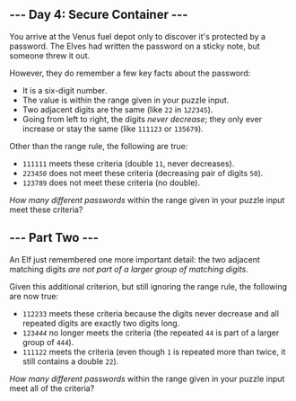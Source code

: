 <article class="day-desc"><h2>--- Day 4: Secure Container ---</h2><p>You arrive at the Venus fuel depot only to discover it's protected by a password.  The Elves had written the password on a sticky note, but someone <span title="Look on the bright side - isn't it more secure if nobody knows the password?">threw it out</span>.</p>
<p>However, they do remember a few key facts about the password:</p>
<ul>
<li>It is a six-digit number.</li>
<li>The value is within the range given in your puzzle input.</li>
<li>Two adjacent digits are the same (like <code>22</code> in <code>1<em>22</em>345</code>).</li>
<li>Going from left to right, the digits <em>never decrease</em>; they only ever increase or stay the same (like <code>111123</code> or <code>135679</code>).</li>
</ul>
<p>Other than the range rule, the following are true:</p>
<ul>
<li><code>111111</code> meets these criteria (double <code>11</code>, never decreases).</li>
<li><code>2234<em>50</em></code> does not meet these criteria (decreasing pair of digits <code>50</code>).</li>
<li><code>123789</code> does not meet these criteria (no double).</li>
</ul>
<p><em>How many different passwords</em> within the range given in your puzzle input meet these criteria?</p>
</article>

<article class="day-desc"><h2 id="part2">--- Part Two ---</h2><p>An Elf just remembered one more important detail: the two adjacent matching digits <em>are not part of a larger group of matching digits</em>.</p>
<p>Given this additional criterion, but still ignoring the range rule, the following are now true:</p>
<ul>
<li><code>112233</code> meets these criteria because the digits never decrease and all repeated digits are exactly two digits long.</li>
<li><code>123<em>444</em></code> no longer meets the criteria (the repeated <code>44</code> is part of a larger group of <code>444</code>).</li>
<li><code>111122</code> meets the criteria (even though <code>1</code> is repeated more than twice, it still contains a double <code>22</code>).</li>
</ul>
<p><em>How many different passwords</em> within the range given in your puzzle input meet all of the criteria?</p>
</article>
